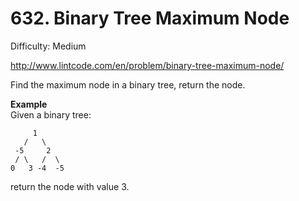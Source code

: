 # 632. Binary Tree Maximum Node

Difficulty: Medium

http://www.lintcode.com/en/problem/binary-tree-maximum-node/

Find the maximum node in a binary tree, return the node.

**Example**  
Given a binary tree:
```
     1
   /   \
 -5     2
 / \   /  \
0   3 -4  -5 
```
return the node with value 3.
